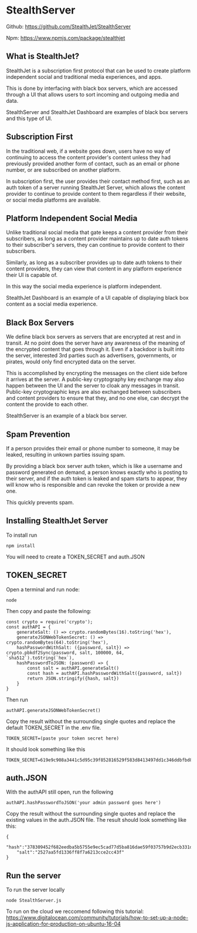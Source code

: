 # StealthServer

Github: https://github.com/StealthJet/StealthServer

Npm: https://www.npmjs.com/package/stealthjet

## What is StealthJet?

StealthJet is a subscription first protocol that can be used to create platform independent social and traditional media experiences, and apps.


This is done by interfacing with black box servers, which are accessed through a UI that allows users to sort incoming and outgoing media and data. 


StealthServer and StealthJet Dashboard are examples of black box servers and this type of UI.

## Subscription First

In the traditional web, if a website goes down, users have no way of continuing to access the content provider's content unless they had previously provided another form of contact, such as an email or phone number, or are subscribed on another platform.


In subscription first, the user provides their contact method first, such as an auth token of a server running StealthJet Server, which allows the content provider to continue to provide content to them regardless if their website, or social media platforms are available. 


## Platform Independent Social Media

Unlike traditional social media that gate keeps a content provider from their subscribers, as long as a content provider maintains up to date auth tokens to their subscriber's servers, they can continue to provide content to their subscribers. 

Similarly, as long as a subscriber provides up to date auth tokens to their content providers, they can view that content in any platform experience their UI is capable of. 

In this way the social media experience is platform independent.

StealthJet Dashboard is an example of a UI capable of displaying black box content as a social media experience.

## Black Box Servers

We define black box servers as servers that are encrypted at rest and in transit. At no point does the server have any awareness of the meaning of the encrypted content that goes through it. Even if a backdoor is built into the server, interested 3rd parties such as advertisers, governments, or pirates, would only find encrypted data on the server.


This is accomplished by encrypting the messages on the client side before it arrives at the server. A public-key cryptography key exchange may also happen between the UI and the server to cloak any messages in transit. Public-key cryptographic keys are also exchanged between subscribers and content providers to ensure that they, and no one else, can decrypt the content the provide to each other. 


StealthServer is an example of a black box server.

## Spam Prevention

If a person provides their email or phone number to someone, it may be leaked, resulting in unkown parties issuing spam. 

By providing a black box server auth token, which is like a username and password generated on demand, a person knows exactly who is posting to their server, and if the auth token is leaked and spam starts to appear, they will know who is responsible and can revoke the token or provide a new one. 

This quickly prevents spam.


## Installing StealthJet Server

To install run 
```
npm install
```


You will need to create a TOKEN_SECRET and auth.JSON

## TOKEN_SECRET

Open a terminal and run node:
```
node
```

Then copy and paste the following:
```
const crypto = require('crypto');
const authAPI = {
    generateSalt: () => crypto.randomBytes(16).toString('hex'),
    generateJSONWebTokenSecret: () => crypto.randomBytes(64).toString('hex'),
    hashPasswordWithSalt: ({password, salt}) => crypto.pbkdf2Sync(password, salt, 100000, 64, `sha512`).toString(`hex`),
    hashPasswordToJSON: (password) => {
        const salt = authAPI.generateSalt()
        const hash = authAPI.hashPasswordWithSalt({password, salt})
        return JSON.stringify({hash, salt})
    }
}
```

Then run 
```
authAPI.generateJSONWebTokenSecret()
```

Copy the result without the surrounding single quotes and replace the default TOKEN_SECRET in the .env file.
```
TOKEN_SECRET=(paste your token secret here)
```

It should look something like this
```
TOKEN_SECRET=619e9c908a3441c5d95c39f852816529f583d8413497dd1c346ddbfbd88a176f9bc36111dc8620882599d6bb9b6393b6e366e00e8f3b10e78e66b6113688516f
```

## auth.JSON

With the authAPI still open, run the following
```
authAPI.hashPasswordToJSON('your admin password goes here')
```

Copy the result without the surrounding single quotes and replace the existing values in the auth.JSON file. 
The result should look something like this:
```
{
    "hash":"378309452f682eedba5b5755e9ec5cad77d5ba816dae59f03757b9d2ecb331db41bcdf9bcc69d899e451affa95ba7bba36baec8874d1d1c6e18d52587f274cc4",
    "salt":"2527aa5fd1336ff8f7a6213cce2cc43f"
}
```

## Run the server

To run the server locally
```
node StealthServer.js
```

To run on the cloud we reccomend following this tutorial: https://www.digitalocean.com/community/tutorials/how-to-set-up-a-node-js-application-for-production-on-ubuntu-16-04